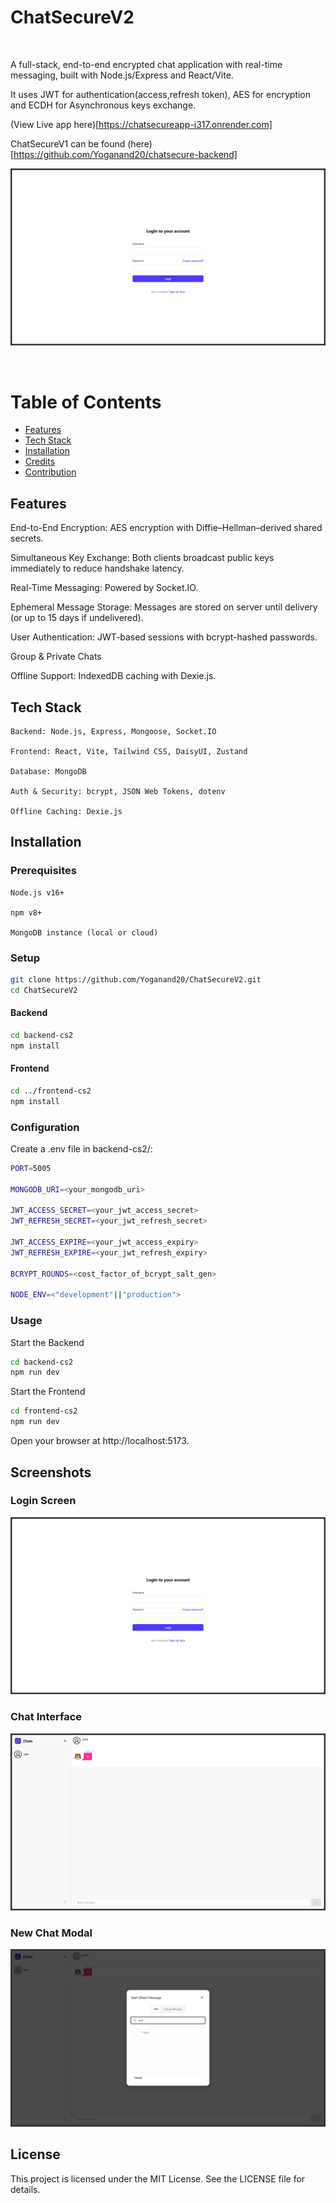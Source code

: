 # ChatSecureV2
<br />

A full-stack, end-to-end encrypted chat application with real-time messaging, built with Node.js/Express and React/Vite.

It uses JWT for authentication(access,refresh token), AES for encryption and ECDH for Asynchronous keys exchange. 

(View Live app here)[https://chatsecureapp-i317.onrender.com]

ChatSecureV1 can be found (here)[https://github.com/Yoganand20/chatsecure-backend]

<img src="screenshots/login.png" width="700" />

&nbsp;
<br />
# Table of Contents
  - [Features](#features)
  - [Tech Stack](#tech-stack)
  - [Installation](#installation)
  - [Credits](#credits)
  - [Contribution](#contribution)


## Features

  End-to-End Encryption: AES encryption with Diffie–Hellman–derived shared secrets.

  Simultaneous Key Exchange: Both clients broadcast public keys immediately to reduce handshake latency.

  Real-Time Messaging: Powered by Socket.IO.

  Ephemeral Message Storage: Messages are stored on server until delivery (or up to 15 days if undelivered).

  User Authentication: JWT-based sessions with bcrypt-hashed passwords.

  Group & Private Chats

  Offline Support: IndexedDB caching with Dexie.js.

## Tech Stack

    Backend: Node.js, Express, Mongoose, Socket.IO

    Frontend: React, Vite, Tailwind CSS, DaisyUI, Zustand

    Database: MongoDB

    Auth & Security: bcrypt, JSON Web Tokens, dotenv

    Offline Caching: Dexie.js

## Installation
### Prerequisites

    Node.js v16+

    npm v8+

    MongoDB instance (local or cloud)

### Setup
 ```sh
git clone https://github.com/Yoganand20/ChatSecureV2.git
cd ChatSecureV2
 ```

#### Backend
 ```sh
cd backend-cs2
npm install
 ```

#### Frontend
 ```sh
cd ../frontend-cs2
npm install
 ```

### Configuration

Create a .env file in backend-cs2/:

 ```sh
PORT=5005

MONGODB_URI=<your_mongodb_uri>

JWT_ACCESS_SECRET=<your_jwt_access_secret>
JWT_REFRESH_SECRET=<your_jwt_refresh_secret>

JWT_ACCESS_EXPIRE=<your_jwt_access_expiry>
JWT_REFRESH_EXPIRE=<your_jwt_refresh_expiry>

BCRYPT_ROUNDS=<cost_factor_of_bcrypt_salt_gen>

NODE_ENV=<"development"||"production">
 ```

### Usage

Start the Backend
 ```sh
cd backend-cs2
npm run dev
 ```

Start the Frontend
 ```sh
cd frontend-cs2
npm run dev
 ```

Open your browser at http://localhost:5173.

## Screenshots

### Login Screen
<img src="screenshots/login.png"/>


### Chat Interface
<img src="screenshots/chat_home.png"/>


### New Chat Modal
<img src="screenshots/new_chat_modal.png"/>


## License

This project is licensed under the MIT License. See the LICENSE file for details.